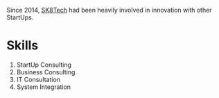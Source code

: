 Since 2014, [SK8Tech](https://sk8.tech) had been heavily involved in innovation with other StartUps. 

# Skills

1. StartUp Consulting
1. Business Consulting
1. IT Consultation
1. System Integration
